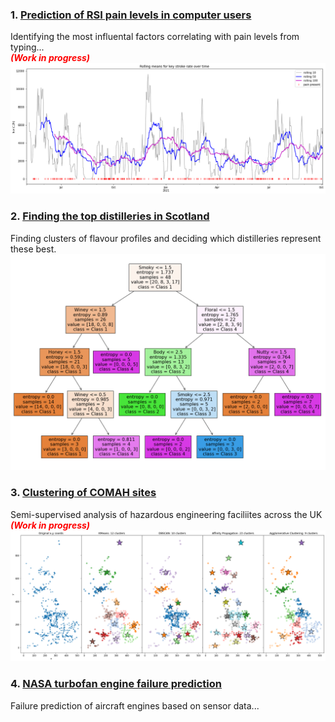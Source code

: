 <!-- # Data Science Portfolio -->
### 1. [Prediction of RSI pain levels in computer users](https://github.com/FSITR/RSI-investigation)
Identifying the most influental factors correlating with pain levels from typing...<br>
___<span style="color:red">(Work in progress)</span>___
<img src="images/rsi investigation.png">

### 2. [Finding the top distilleries in Scotland](https://github.com/FSITR/comparison-of-whisky-distilleries)
Finding clusters of flavour profiles and deciding which distilleries represent these best.
<img src="images/tree.png">

### 3. [Clustering of COMAH sites](https://github.com/FSITR/COMAH-sites)
Semi-supervised analysis of hazardous engineering faciliites across the UK<br>
___<span style="color:red">(Work in progress)</span>___
<img src="images/COMAH clusters.png">

### 4. [NASA turbofan engine failure prediction](https://github.com/FSITR/COMAH-sites)
Failure prediction of aircraft engines based on sensor data...
<!-- image -->

<!-- <details>
  <summary>Drop down...</summary>
### 1. [heading](https://github.com/FSITR/COMAH-sites)
</details>
 -->
